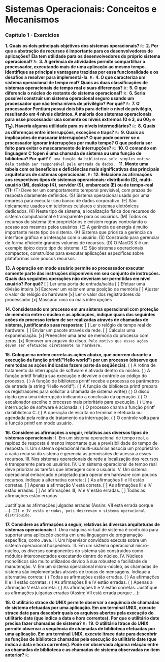 # Sistemas Operacionais: Conceitos e Mecanismos
### Capítulo 1 - Exercícios

**1. Quais os dois principais objetivos dos sistemas operacionais?**
`R:`
**2. Por que a abstração de recursos é importante para os desenvolvedores de aplicações? Ela tem utilidade para os desenvolvedores do próprio sistema operacional?**
`R:`
**3. A gerência de atividades permite compartilhar o processador, executando mais de uma aplicação ao mesmo tempo. Identifique as principais vantagens trazidas por essa funcionalidade e os desafios a resolver para implementá-la.**
`R:`
**4. O que caracteriza um sistema operacional de tempo real? Quais as duas classificações de sistemas operacionais de tempo real e suas diferenças?**
`R:`
**5. O que diferencia o núcleo do restante do sistema operacional?**
`R:`
**6. Seria possível construir um sistema operacional seguro usando um processador que não tenha níveis de privilégio? Por quê?**
`R:`
**7. O processador Pentium possui dois bits para definir o nível de privilégio, resultando em 4 níveis distintos. A maioria dos sistemas operacionais para esse processador usa somente os níveis extremos (0 e 3, ou 00<sub>2</sub> e 11<sub>2</sub>). Haveria alguma utilidade para os níveis intermediários?**
`R:`
**8. Quais as diferenças entre interrupções, exceções e traps?**
`R:`
**9. Quais as implicações de mascarar interrupções? O que pode ocorrer se o processador ignorar interrupções por muito tempo? O que poderia ser feito para evitar o mascaramento de interrupções?**
`R:`
**10. O comando em linguagem C fopen é uma chamada de sistema ou uma função de biblioteca? Por quê?**
`É uma função da biblioteca pelo simples motivo dela também ser responsável pela entrada de dados. `
**11. Monte uma tabela com os benefícios e deficiências mais significativos das principais arquiteturas de sistemas operacionais.**
`R:`
**12. Relacione as afirmações aos respectivos tipos de sistemas operacionais: distribuído (D), multi-usuário (M), desktop (K), servidor (S), embarcado (E) ou de tempo-real (T):**
(T) Deve ter um comportamento temporal previsível, com prazos de resposta claramente definidos.
(S) Sistema operacional usado por uma empresa para executar seu banco de dados corporativo.
(E) São tipicamente usados em telefones celulares e sistemas eletrônicos dedicados.
(K) Neste tipo de sistema, a localização física dos recursos do sistema computacional é transparente para os usuários.
(M) Todos os recursos do sistema têm proprietários e existem regras controlando o acesso aos mesmos pelos usuários.
(E) A gerência de energia é muito importante neste tipo de sistema.
(K) Sistema que prioriza a gerência da interface gráfica e a interação com o usuário.
(S) Construído para gerenciar de forma eficiente grandes volumes de recursos.
(D) O MacOS X é um exemplo típico deste tipo de sistema.
(E) São sistemas operacionais compactos, construídos para executar aplicações específicas sobre plataformas com poucos recursos.

**13. A operação em modo usuário permite ao processador executar somente parte das instruções disponíveis em seu conjunto de instruções. Quais das seguintes operações não deveriam ser permitidas em nível usuário? Por quê?**
[ ] Ler uma porta de entrada/saída
[ ] Efetuar uma divisão inteira
[x] Escrever um valor em uma posição de memória
[ ] Ajustar o valor do relógio do hardware
[x] Ler o valor dos registradores do processador
[x] Mascarar uma ou mais interrupções

**14. Considerando um processo em um sistema operacional com proteção de memória entre o núcleo e as aplicações, indique quais das seguintes ações do processo teriam de ser realizadas através de chamadas de sistema, justificando suas respostas:**
[ ] Ler o relógio de tempo real do hardware.
[ ] Enviar um pacote através da rede.
[ ] Calcular uma exponenciação.
[x] Preencher uma área de memória do processo com zeros.
[x] Remover um arquivo do disco.
`Pelo motivo que essas ações devem ser efetuadas diretamente no hardware.`

**15. Coloque na ordem correta as ações abaixo, que ocorrem durante a execução da função printf("Hello world") por um processo (observe que nem todas as ações indicadas fazem parte da seqüência).**
( ) A rotina de tratamento da interrupção de software é ativada dentro do núcleo.
( ) A função printf finaliza sua execução e devolve o controle ao código do
processo.
( ) A função de biblioteca printf recebe e processa os parâmetros de entrada (a
string “Hello world”).
( ) A função de biblioteca printf prepara os registradores para solicitar a
chamada de sistema write()
( ) O disco rígido gera uma interrupção indicando a conclusão da operação.
( ) O escalonador escolhe o processo mais prioritário para execução.
( ) Uma interrupção de software é acionada.
( ) O processo chama a função printf da biblioteca C.
( ) A operação de escrita no terminal é efetuada ou agendada pela rotina de
tratamento da interrupção.
( ) O controle volta para a função printf em modo usuário.

**16. Considere as afirmações a seguir, relativas aos diversos tipos de sistemas operacionais:**
I. Em um sistema operacional de tempo real, a rapidez de resposta é menos importante que a previsibilidade do tempo de resposta.
II. Um sistema operacional multi-usuários associa um proprietário a cada
recurso do sistema e gerencia as permissões de acesso a esses recursos.
III. Nos sistemas operacionais de rede a localização dos recursos é transparente para os usuários.
IV. Um sistema operacional de tempo real deve priorizar as tarefas que interagem
com o usuário.
V. Um sistema operacional embarcado é projetado para operar em hardware com poucos recursos.
Indique a alternativa correta:
[ ] As afirmações II e III estão corretas.
[ ] Apenas a afirmação V está correta.
[ ] As afirmações III e IV estão erradas.
[ ] As afirmações III, IV e V estão erradas.
[ ] Todas as afirmações estão erradas.

Justifique as afirmações julgadas erradas (Assim: VII está errada porque ...):
`III e IV estão erradas, pois descrevem o sistema operacional distribuído.`

**17. Considere as afirmações a seguir, relativas às diversas arquiteturas de sistemas
operacionais:**
I. Uma máquina virtual de sistema é contruída para suportar uma aplicação
escrita em uma linguagem de programação específica, como Java.
II. Um hipervisor convidado executa sobre um sistema operacional hospedeiro.
III. Em um sistema operacional micro-núcleo, os diversos componentes do
sistema são construídos como módulos interconectados executando dentro
do núcleo.
IV. Núcleos monolíticos são muito utilizados devido à sua robustez e facilidade
de manutenção.
V. Em um sistema operacional micro-núcleo, as chamadas de sistema são
implementadas através de trocas de mensagens.
Indique a alternativa correta:
( ) Todas as afirmações estão erradas.
( ) As afirmações II e III estão corretas.
( ) As afirmações II e IV estão erradas.
( ) Apenas a afirmação V está correta.
( ) As afirmações II e V estão corretas.
Justifique as afirmações julgadas erradas (Assim: VII está errada porque ...):

**18. O utilitário strace do UNIX permite observar a sequência de chamadas de sistema efetuadas por uma aplicação. Em um terminal UNIX, execute strace date para descobrir quais os arquivos abertos pela execução do utilitário date (que indica a data e hora correntes). Por que o utilitário date precisa fazer chamadas de sistema?**
`R:`
**19. O utilitário ltrace do UNIX permite observar a sequência de chamadas de biblioteca efetuadas por uma aplicação. Em um terminal UNIX, execute ltrace date para descobrir as funções de biblioteca chamadas pela execução do utilitário date (que indica a data e hora correntes). Pode ser observada alguma relação entre as chamadas de biblioteca e as chamadas de sistema observadas no ítem anterior?**
`R:`